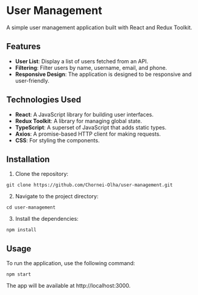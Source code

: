 # User Management

A simple user management application built with React and Redux Toolkit.

## Features

- **User List**: Display a list of users fetched from an API.
- **Filtering**: Filter users by name, username, email, and phone.
- **Responsive Design**: The application is designed to be responsive and user-friendly.

## Technologies Used

- **React**: A JavaScript library for building user interfaces.
- **Redux Toolkit**: A library for managing global state.
- **TypeScript**: A superset of JavaScript that adds static types.
- **Axios**: A promise-based HTTP client for making requests.
- **CSS**: For styling the components.

## Installation

1. Clone the repository:
   
  ```git clone https://github.com/Chornei-Olha/user-management.git```
   
2. Navigate to the project directory:

  ```cd user-management```

3. Install the dependencies:

`npm install`

## Usage

To run the application, use the following command:

`npm start`

The app will be available at http://localhost:3000.

